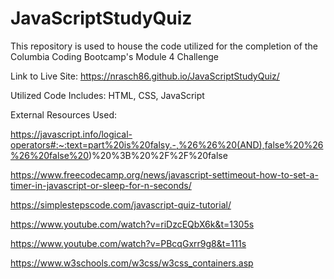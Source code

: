 # JavaScriptStudyQuiz
This repository is used to house the code utilized for the completion of the Columbia Coding Bootcamp's Module 4 Challenge

Link to Live Site: https://nrasch86.github.io/JavaScriptStudyQuiz/

Utilized Code Includes: HTML, CSS, JavaScript

External Resources Used:

https://javascript.info/logical-operators#:~:text=part%20is%20falsy.-,%26%26%20(AND),false%20%26%26%20false%20)%20%3B%20%2F%2F%20false

https://www.freecodecamp.org/news/javascript-settimeout-how-to-set-a-timer-in-javascript-or-sleep-for-n-seconds/

https://simplestepscode.com/javascript-quiz-tutorial/

https://www.youtube.com/watch?v=riDzcEQbX6k&t=1305s

https://www.youtube.com/watch?v=PBcqGxrr9g8&t=111s

https://www.w3schools.com/w3css/w3css_containers.asp

